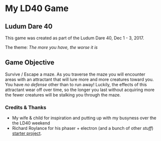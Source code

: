 # My LD40 Game

## Ludum Dare 40

This game was created as part of the Ludum Dare 40, Dec 1 - 3, 2017.

The theme: _The more you have, the worse it is_


## Game Objective

Survive / Escape a maze. As you traverse the maze you will encounter areas with an attractant that will lure more and more creatures toward you. You have _no defense_ other than to run away!
Luckily, the effects of this attractant wear off over time, so the longer you last without acquiring more the fewer creatures will be stalking you through the maze.


### Credits & Thanks

- My wife & child for inspiration and putting up with my busyness over the the LD40 weekend
- Richard Roylance for his phaser + electron (and a bunch of other _stuff_) [starter project](https://github.com/rroylance/phaser-npm-webpack-typescript-starter-project).